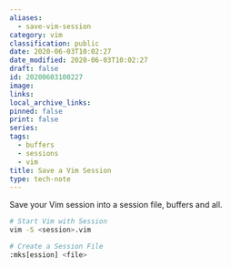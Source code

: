 ```yaml
---
aliases:
  - save-vim-session
category: vim
classification: public
date: 2020-06-03T10:02:27
date_modified: 2020-06-03T10:02:27
draft: false
id: 20200603100227
image: 
links: 
local_archive_links: 
pinned: false
print: false
series: 
tags:
  - buffers
  - sessions
  - vim
title: Save a Vim Session
type: tech-note
---
```


Save your Vim session into a session file, buffers and all.

```sh
# Start Vim with Session
vim -S <session>.vim

# Create a Session File
:mks[ession] <file>
```